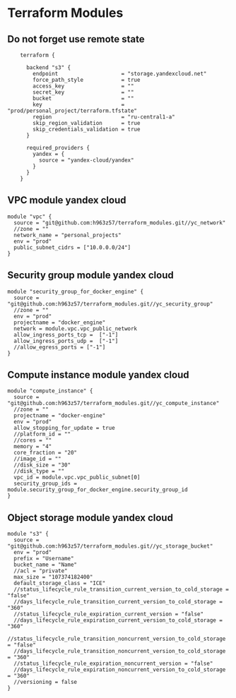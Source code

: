 # Terraform Modules

## Do not forget use remote state
        terraform {

          backend "s3" {
            endpoint                    = "storage.yandexcloud.net"
            force_path_style            = true
            access_key                  = ""
            secret_key                  = ""
            bucket                      = ""
            key                         = "prod/personal_project/terraform.tfstate"
            region                      = "ru-central1-a"
            skip_region_validation      = true
            skip_credentials_validation = true
          }

          required_providers {
            yandex = {
              source = "yandex-cloud/yandex"
            }
          }
        }

## VPC module yandex cloud
    module "vpc" {
      source = "git@github.com:h963z57/terraform_modules.git//yc_network"
      //zone = ""
      network_name = "personal_projects"
      env = "prod"
      public_subnet_cidrs = ["10.0.0.0/24"]
    }

## Security group module yandex cloud
    module "security_group_for_docker_engine" {
      source = "git@github.com:h963z57/terraform_modules.git//yc_security_group"
      //zone = ""
      env = "prod"
      projectname = "docker_engine"
      network = module.vpc.vpc_public_network
      allow_ingress_ports_tcp =  ["-1"]
      allow_ingress_ports_udp =  ["-1"]
      //allow_egress_ports = ["-1"]
    }

## Compute instance module yandex cloud
    module "compute_instance" {
      source = "git@github.com:h963z57/terraform_modules.git//yc_compute_instance"
      //zone = ""
      projectname = "docker-engine"
      env = "prod"
      allow_stopping_for_update = true
      //platform_id = ""
      //cores = ""
      memory = "4"
      core_fraction = "20"
      //image_id = ""
      //disk_size = "30"
      //disk_type = ""
      vpc_id = module.vpc.vpc_public_subnet[0]
      security_group_ids = module.security_group_for_docker_engine.security_group_id
    }

## Object storage module yandex cloud
    module "s3" {
      source = "git@github.com:h963z57/terraform_modules.git//yc_storage_bucket"
      env = "prod"
      prefix = "Username"
      bucket_name = "Name"
      //acl = "private"
      max_size = "107374182400"
      default_storage_class = "ICE"
      //status_lifecycle_rule_transition_current_version_to_cold_storage = "false"
      //days_lifecycle_rule_transition_current_version_to_cold_storage = "360"
      //status_lifecycle_rule_expiration_current_version = "false"
      //days_lifecycle_rule_expiration_current_version_to_cold_storage = "360"
      //status_lifecycle_rule_transition_noncurrent_version_to_cold_storage = "false"
      //days_lifecycle_rule_transition_noncurrent_version_to_cold_storage = "360"
      //status_lifecycle_rule_expiration_noncurrent_version = "false"
      //days_lifecycle_rule_expiration_noncurrent_version_to_cold_storage = "360"
      //versioning = false
    }
